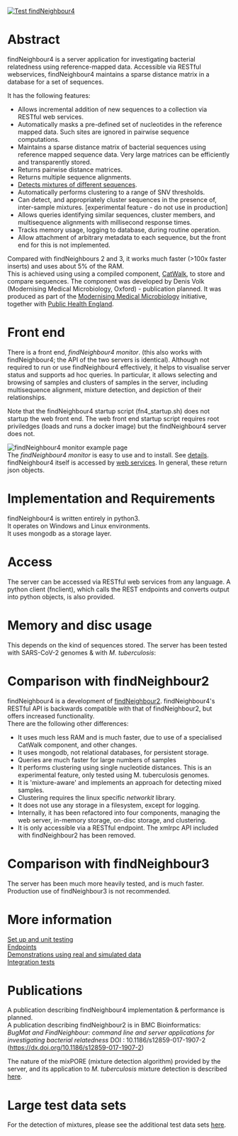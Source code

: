 [![Test findNeighbour4](https://github.com/davidhwyllie/findNeighbour4/actions/workflows/test_fn4.yml/badge.svg?branch=master)](https://github.com/davidhwyllie/findNeighbour4/actions/workflows/test_fn4.yml)

# Abstract
findNeighbour4 is a server application for investigating bacterial relatedness using reference-mapped data.
Accessible via RESTful webservices, findNeighbour4 maintains a sparse distance matrix in a database
for a set of sequences.


It has the following features:
* Allows incremental addition of new sequences to a collection via RESTful web services.  
* Automatically masks a pre-defined set of nucleotides in the reference mapped data.  Such sites are ignored in pairwise sequence computations.
* Maintains a sparse distance matrix of bacterial sequences using reference mapped sequence data.  Very large matrices can be efficiently and transparently stored.
* Returns pairwise distance matrices.
* Returns multiple sequence alignments.
* [Detects mixtures of different sequences](https://www.biorxiv.org/content/10.1101/681502v1).
* Automatically performs clustering to a range of SNV thresholds.
* Can detect, and appropriately cluster sequences in the presence of, inter-sample mixtures. [experimental feature - do not use in production]
* Allows queries identifying similar sequences, cluster members, and multisequence alignments with  millisecond response times.
* Tracks memory usage, logging to database, during routine operation.
* Allow attachment of arbitrary metadata to each sequence, but the front end for this is not implemented.

Compared with findNeighbours 2 and 3, it works much faster (>100x faster inserts) and uses about 5% of the RAM.  
This is achieved using using a compiled component, [CatWalk](https://gitea.mmmoxford.uk/dvolk/catwalk.git), to store and compare sequences.  The component was developed by Denis Volk (Modernising Medical Microbiology, Oxford) - publication planned.
It was produced as part of the [Modernising Medical Microbiology](http://modmedmicro.nsms.ox.ac.uk/) initiative, together with [Public Health England](https://www.gov.uk/government/organisations/public-health-england).

# Front end
There is a front end, *findNeighbour4 monitor*.  (this also works with findNeighbour4; the API of the two servers is identical).    Although not required to run or use findNeighbour4 effectively, it helps to visualise server status and supports ad hoc queries.  In particular, it allows selecting and browsing of samples and clusters of samples in the server, including multisequence alignment, mixture detection, and depiction of their relationships.  

Note that the findNeighbour4 startup script (fn4_startup.sh) does not startup the web front end.  The web front end startup script requires root priviledges (loads and runs a docker image) but the findNeighbour4 server does not.

![findNeighbour4 monitor example page](https://davidhwyllie.github.io/FNMFINDNEIGHBOUR3/img/startup.PNG)  
The *findNeighbour4 monitor* is easy to use and to install.  See [details](doc/frontend.md).  
findNeighbour4 itself is accessed by [web services](doc/rest-routes.md). In general, these return json objects.

# Implementation and Requirements
findNeighbour4 is written entirely in python3.  
It operates on Windows and Linux environments.    
It uses mongodb as a storage layer.

# Access
The server can be accessed via RESTful web services from any language.
A python client (fnclient), which calls the REST endpoints and converts output into python objects, is also provided.

# Memory and disc usage
This depends on the kind of sequences stored.  The server has been tested with SARS-CoV-2 genomes & with  *M. tuberculosis*:

# Comparison with findNeighbour2
findNeighbour4 is a development of [findNeighbour2](https://github.com/davidhwyllie/findNeighbour2).
findNeighbour4's RESTful API is backwards compatible with that of findNeighbour2, but offers increased functionality.  
There are the following other differences:
* It uses much less RAM and is much faster, due to use of a specialised CatWalk component, and other changes.  
* It uses mongodb, not relational databases, for persistent storage.
* Queries are much faster for large numbers of samples
* It performs clustering using single nucleotide distances.  This is an experimental feature, only tested using M. tuberculosis genomes.
* It is 'mixture-aware' and implements an approach for detecting mixed samples.
* Clustering requires the linux specific *networkit* library.
* It does not use any storage in a filesystem, except for logging.
* Internally, it has been refactored into four components, managing the web server, in-memory storage, on-disc storage, and clustering.
* It is only accessible via a RESTful endpoint.  The xmlrpc API included with findNeighbour2 has been removed.

# Comparison with findNeighbour3
The server has been much more heavily tested, and is much faster.  Production use of findNeighbour3 is not recommended.

# More information
[Set up and unit testing](doc/HowToTest.md)  
[Endpoints](doc/rest-routes.md)  
[Demonstrations using real and simulated data](doc/demos.md)  
[Integration tests](doc/integration.md)

# Publications
A publication describing findNeighbour4 implementation & performance is planned.  
A publication describing findNeighbour2 is in BMC Bioinformatics:  
*BugMat and FindNeighbour: command line and server applications for investigating bacterial relatedness*
DOI : 10.1186/s12859-017-1907-2 (https://dx.doi.org/10.1186/s12859-017-1907-2)  

The nature of the mixPORE (mixture detection algorithm) provided by the server, and its application to *M. tuberculosis* mixture detection is described [here](https://www.biorxiv.org/content/10.1101/681502v1).

# Large test data sets
For the detection of mixtures, please see the additional test data sets [here](doc/demos_real.md).
